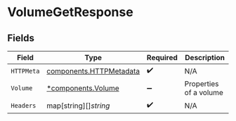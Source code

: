# VolumeGetResponse


## Fields

| Field                                                              | Type                                                               | Required                                                           | Description                                                        |
| ------------------------------------------------------------------ | ------------------------------------------------------------------ | ------------------------------------------------------------------ | ------------------------------------------------------------------ |
| `HTTPMeta`                                                         | [components.HTTPMetadata](../../models/components/httpmetadata.md) | :heavy_check_mark:                                                 | N/A                                                                |
| `Volume`                                                           | [*components.Volume](../../models/components/volume.md)            | :heavy_minus_sign:                                                 | Properties of a volume                                             |
| `Headers`                                                          | map[string][]*string*                                              | :heavy_check_mark:                                                 | N/A                                                                |